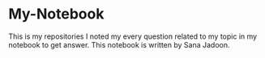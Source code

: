 # My-Notebook
This is my repositories
I noted my every question related to my topic in my notebook to get answer.
This notebook is written by Sana Jadoon.
